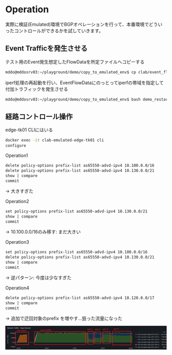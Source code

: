 # Operation

実際に検証(Emulated)環境でBGPオペレーションを行って、本番環境でどういったコントロールができるかを試していきます。

## Event Trafficを発生させる

テスト用のEvent発生想定したFlowDataを所定ファイルへコピーする

```bash
mddo@mddosrv03:~/playground/demo/copy_to_emulated_env$ cp clab/event_flowdata.csv clab/flowdata.csv
```

iperf処理の再起動を行い、EventFlowDataにのっとってiperfの帯域を指定して付加トラフィックを発生させる

```bash
mddo@mddosrv03:~/playground/demo/copy_to_emulated_env$ bash demo_restart-iperf.sh
```

## 経路コントロール操作

edge-tk01 CLIにはいる

```bash
docker exec -it clab-emulated-edge-tk01 cli
configure
```

Operation1

```
delete policy-options prefix-list as65550-advd-ipv4 10.100.0.0/16
delete policy-options prefix-list as65550-advd-ipv4 10.130.0.0/21
show | compare
commit
```

→ 大きすぎた

Operation2

```
set policy-options prefix-list as65550-advd-ipv4 10.130.0.0/21
show | compare
commit
```

→ 10.100.0.0/16のみ移す: まだ大きい

Operation3

```
set policy-options prefix-list as65550-advd-ipv4 10.100.0.0/16
delete policy-options prefix-list as65550-advd-ipv4 10.130.0.0/21
show | compare
commit
```

→ 逆パターン: 今度は少なすぎた

Operation4

```
delete policy-options prefix-list as65550-advd-ipv4 10.120.0.0/17
show | compare
commit
```

→ 追加で迂回対象のprefix を増やす…狙った流量になった

![operation traffic](../fig/grafana_operation_traffic.png)

